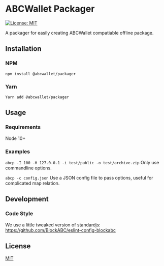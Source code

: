 # ABCWallet Packager

[![License: MIT](https://img.shields.io/badge/License-MIT-yellow.svg)](https://opensource.org/licenses/MIT)

A packager for easily creating ABCWallet compatiable offline package.


## Installation

### NPM

`npm install @abcwallet/packager`

### Yarn

`Yarn add @abcwallet/packager`


## Usage

### Requirements

Node 10+

### Examples

`abcp -I 100 -H 127.0.0.1 -i test/public -o test/archive.zip` Only use commandline options.

`abcp -c config.json` Use a JSON config file to pass options, useful for complicated map relation.


## Development

### Code Style

We use a little tweaked version of standardjs: https://github.com/BlockABC/eslint-config-blockabc


## License

[MIT](LICENSE)
